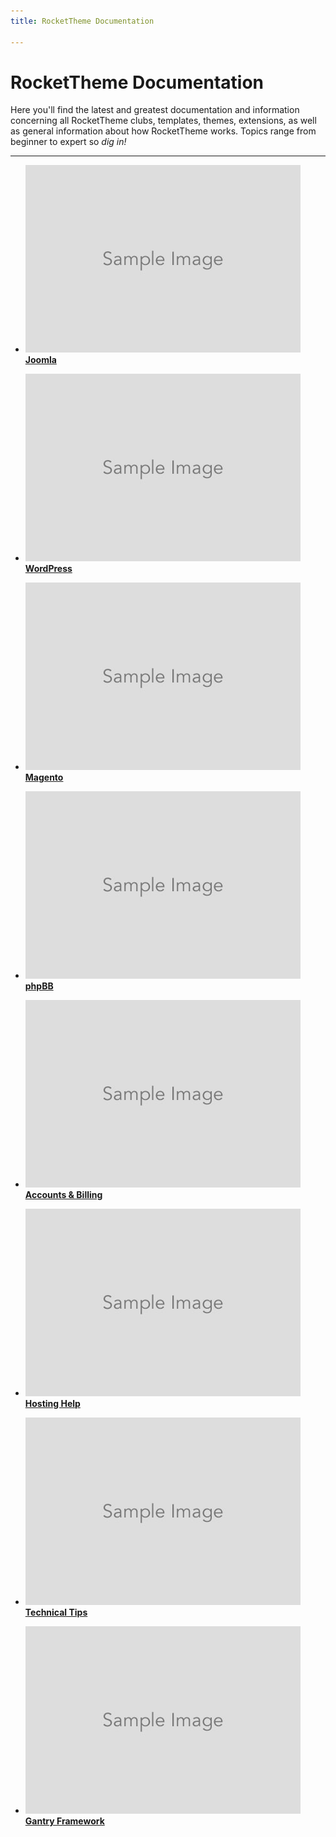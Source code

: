 ```yaml
---
title: RocketTheme Documentation

---
```


RocketTheme Documentation
=========================

Here you'll find the latest and greatest documentation and information concerning all RocketTheme clubs, templates, themes, extensions, as well as general information about how RocketTheme works. Topics range from beginner to expert so *dig in!*

* * *

* [![](assets/toc-sample.jpg) __Joomla__](joomla)

* [![](assets/toc-sample.jpg) __WordPress__](wordpress)

* [![](assets/toc-sample.jpg) __Magento__](magento)

* [![](assets/toc-sample.jpg) __phpBB__](phpbb)

* [![](assets/toc-sample.jpg) __Accounts & Billing__](accounts_billing)

* [![](assets/toc-sample.jpg) __Hosting Help__](hosting)

* [![](assets/toc-sample.jpg) __Technical Tips__](technical_tips)

* [![](assets/toc-sample.jpg) __Gantry Framework__](gantry)

